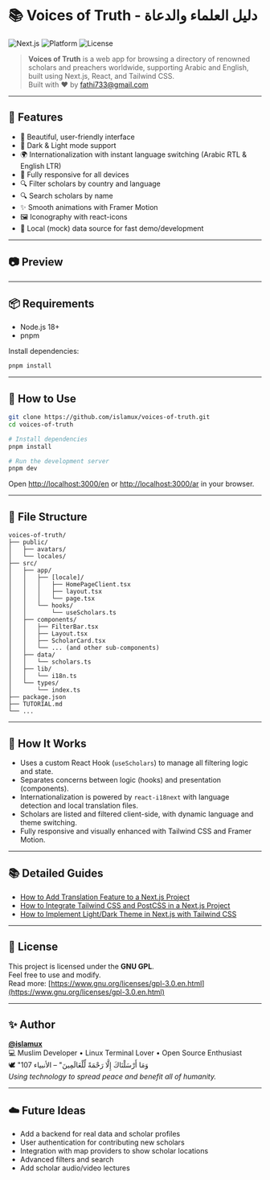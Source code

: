 # 📚 Voices of Truth - دليل العلماء والدعاة

![Next.js](https://img.shields.io/badge/Next.js-15.x-blue?logo=next.js&style=flat-square)
![Platform](https://img.shields.io/badge/Platform-Web-blueviolet?style=flat-square)
![License](https://img.shields.io/badge/License-GNU%20GPL-red?logo=gnu&style=flat-square)

> **Voices of Truth** is a web app for browsing a directory of renowned scholars and preachers worldwide, supporting Arabic and English, built using Next.js, React, and Tailwind CSS.  
> Built with ❤️ by [fathi733@gmail.com](mailto:fathi733@gmail.com)

---

## 🚀 Features

- 🎨 Beautiful, user-friendly interface
- 🌙 Dark & Light mode support
- 🌍 Internationalization with instant language switching (Arabic RTL & English LTR)
- 📱 Fully responsive for all devices
- 🔍 Filter scholars by country and language
- 🔍 Search scholars by name
- ✨ Smooth animations with Framer Motion
- 🖼️ Iconography with react-icons
- 📝 Local (mock) data source for fast demo/development

---

## 📷 Preview

<!-- You can add a screenshot here if available
![App Preview](public/preview.png)
-->

---

## 📦 Requirements

- Node.js 18+
- pnpm

Install dependencies:

```bash
pnpm install
```

---

## 🧪 How to Use

```bash
git clone https://github.com/islamux/voices-of-truth.git
cd voices-of-truth

# Install dependencies
pnpm install

# Run the development server
pnpm dev
```

Open [http://localhost:3000/en](http://localhost:3000/en) or [http://localhost:3000/ar](http://localhost:3000/ar) in your browser.

---

## 📂 File Structure

```
voices-of-truth/
├── public/
│   ├── avatars/
│   └── locales/
├── src/
│   ├── app/
│   │   ├── [locale]/
│   │   │   ├── HomePageClient.tsx
│   │   │   ├── layout.tsx
│   │   │   └── page.tsx
│   │   └── hooks/
│   │       └── useScholars.ts
│   ├── components/
│   │   ├── FilterBar.tsx
│   │   ├── Layout.tsx
│   │   ├── ScholarCard.tsx
│   │   └── ... (and other sub-components)
│   ├── data/
│   │   └── scholars.ts
│   ├── lib/
│   │   └── i18n.ts
│   └── types/
│       └── index.ts
├── package.json
├── TUTORIAL.md
└── ...
```

---

## 🧠 How It Works

- Uses a custom React Hook (`useScholars`) to manage all filtering logic and state.
- Separates concerns between logic (hooks) and presentation (components).
- Internationalization is powered by `react-i18next` with language detection and local translation files.
- Scholars are listed and filtered client-side, with dynamic language and theme switching.
- Fully responsive and visually enhanced with Tailwind CSS and Framer Motion.

---

## 📚 Detailed Guides

- [How to Add Translation Feature to a Next.js Project](./TRANSLATION_TUTORIAL.md)
- [How to Integrate Tailwind CSS and PostCSS in a Next.js Project](./TAILWIND_POSTCSS_TUTORIAL.md)
- [How to Implement Light/Dark Theme in Next.js with Tailwind CSS](./LIGHT_DARK_THEME_TUTORIAL.md)

---

## 📜 License

This project is licensed under the **GNU GPL**.  
Feel free to use and modify.  
Read more: [https://www.gnu.org/licenses/gpl-3.0.en.html](https://www.gnu.org/licenses/gpl-3.0.en.html)

---

## ✨ Author

**[@islamux](https://github.com/islamux)**  
💻 Muslim Developer • Linux Terminal Lover • Open Source Enthusiast  
🕊️ "وَمَا أَرْسَلْنَاكَ إِلَّا رَحْمَةً لِّلْعَالَمِينَ" – الأنبياء 107  
*Using technology to spread peace and benefit all of humanity.*

---

## ☁️ Future Ideas

- Add a backend for real data and scholar profiles
- User authentication for contributing new scholars
- Integration with map providers to show scholar locations
- Advanced filters and search
- Add scholar audio/video lectures
